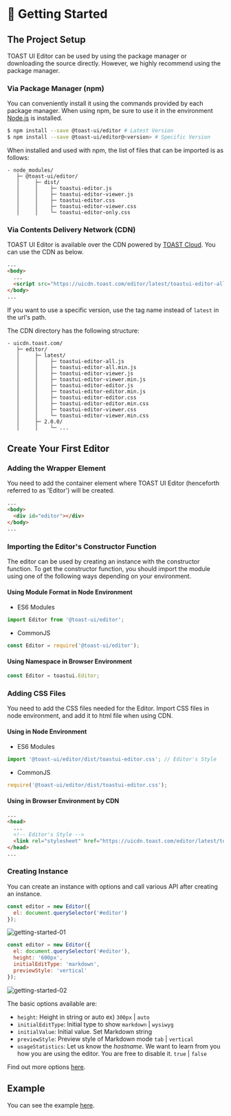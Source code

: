 # 🚀 Getting Started

## The Project Setup

TOAST UI Editor can be used by using the package manager or downloading the source directly. However, we highly recommend using the package manager.

### Via Package Manager (npm)

You can conveniently install it using the commands provided by each package manager. When using npm, be sure to use it in the environment [Node.js](https://nodejs.org/en/) is installed.

```sh
$ npm install --save @toast-ui/editor # Latest Version
$ npm install --save @toast-ui/editor@<version> # Specific Version
```

When installed and used with npm, the list of files that can be imported is as follows:

```
- node_modules/
   ├─ @toast-ui/editor/
   │     ├─ dist/
   │     │    ├─ toastui-editor.js
   │     │    ├─ toastui-editor-viewer.js
   │     │    ├─ toastui-editor.css
   │     │    ├─ toastui-editor-viewer.css
   │     │    └─ toastui-editor-only.css
```

### Via Contents Delivery Network (CDN)

TOAST UI Editor is available over the CDN powered by [TOAST Cloud](https://www.toast.com). You can use the CDN as below.

```html
...
<body>
  ...
  <script src="https://uicdn.toast.com/editor/latest/toastui-editor-all.min.js"></script>
</body>
...
```

If you want to use a specific version, use the tag name instead of `latest` in the url's path.

The CDN directory has the following structure:

```
- uicdn.toast.com/
   ├─ editor/
   │     ├─ latest/
   │     │    ├─ toastui-editor-all.js
   │     │    ├─ toastui-editor-all.min.js
   │     │    ├─ toastui-editor-viewer.js
   │     │    ├─ toastui-editor-viewer.min.js
   │     │    ├─ toastui-editor-editor.js
   │     │    ├─ toastui-editor-editor.min.js
   │     │    ├─ toastui-editor-editor.css
   │     │    ├─ toastui-editor-editor.min.css
   │     │    ├─ toastui-editor-viewer.css
   │     │    └─ toastui-editor-viewer.min.css
   │     ├─ 2.0.0/
   │     │    └─ ...
```

## Create Your First Editor

### Adding the Wrapper Element

You need to add the container element where TOAST UI Editor (henceforth referred to as 'Editor') will be created.

```html
...
<body>
  <div id="editor"></div>
</body>
...
```

### Importing the Editor's Constructor Function

The editor can be used by creating an instance with the constructor function. To get the constructor function, you should import the module using one of the following ways depending on your environment.

#### Using Module Format in Node Environment

- ES6 Modules

```javascript
import Editor from '@toast-ui/editor';
```

- CommonJS

```javascript
const Editor = require('@toast-ui/editor');
```

#### Using Namespace in Browser Environment

```javascript
const Editor = toastui.Editor;
```

### Adding CSS Files

You need to add the CSS files needed for the Editor. Import CSS files in node environment, and add it to html file when using CDN.

#### Using in Node Environment

- ES6 Modules

```javascript
import '@toast-ui/editor/dist/toastui-editor.css'; // Editor's Style
```

- CommonJS

```javascript
require('@toast-ui/editor/dist/toastui-editor.css');
```

#### Using in Browser Environment by CDN

```html
...
<head>
  ...
  <!-- Editor's Style -->
  <link rel="stylesheet" href="https://uicdn.toast.com/editor/latest/toastui-editor.min.css" />
</head>
...
```

### Creating Instance

You can create an instance with options and call various API after creating an instance.

```js
const editor = new Editor({
  el: document.querySelector('#editor')
});
```

![getting-started-01](https://user-images.githubusercontent.com/37766175/121855586-7d576000-cd2e-11eb-9196-0c20270d1221.png)

```js
const editor = new Editor({
  el: document.querySelector('#editor'),
  height: '600px',
  initialEditType: 'markdown',
  previewStyle: 'vertical'
});
```

![getting-started-02](https://user-images.githubusercontent.com/37766175/121464762-71e2fc80-c9ef-11eb-9a0a-7b06e08d3ccb.png)

The basic options available are:

- `height`: Height in string or auto ex) `300px` | `auto`
- `initialEditType`: Initial type to show `markdown` | `wysiwyg`
- `initialValue`: Initial value. Set Markdown string
- `previewStyle`: Preview style of Markdown mode `tab` | `vertical`
- `usageStatistics`: Let us know the _hostname_. We want to learn from you how you are using the editor. You are free to disable it. `true` | `false`

Find out more options [here](https://nhn.github.io/tui.editor/latest/ToastUIEditor).

## Example

You can see the example [here](https://nhn.github.io/tui.editor/latest/tutorial-example01-editor-basic).

